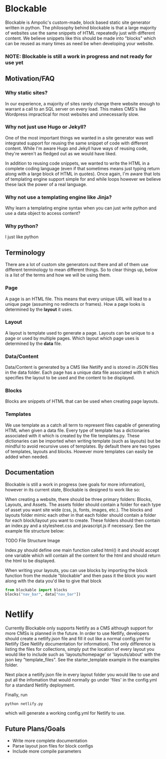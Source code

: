 # Blockable

Blockable is Ampolic's custom-made, block based static site generator written in python. The philosophy behind
blockable is that a large majority of websites use the same snippets of HTML repeatedly just with
different content. We believe snippets like this should be made into "blocks" which can be reused as many times
as need be when developing your website.

### NOTE: Blockable is still a work in progress and not ready for use yet

## Motivation/FAQ

### Why static sites?

In our experience, a majority of sites rarely change there website enough to warrant a call to an SQL server 
on every load. This makes CMS's like Wordpress impractical for most websites and unnecessarily slow.

### Why not just use Hugo or Jekyll?

One of the most important things we wanted in a site generator was well integrated support for reusing the same snippet
of code with different content. While I'm aware Hugo and Jekyll have ways of reusing code, they're weren't as fledged out as we 
would have liked.

In addition to reusing code snippets, we wanted to write the HTML in a complete coding language (even if that sometimes means 
just typing return along with a large block of HTML in quotes). Once again, I'm aware that lots of templating engine support simple
for and while loops however we believe these lack the power of a real language.

### Why not use a templating engine like Jinja?

Why learn a templating engine syntax when you can just write python and use a data object to access content?

### Why python?

I just like python

## Terminology

There are a lot of custom site generators out there and all of them use different terminology to mean different things. So to clear
things up, below is a list of the terms and how we will be using them.

### Page

A page is an HTML file. This means that every unique URL will lead to a unique page (assuming no redirects or frames). How a page looks is
determined by the __layout__ it uses.

### Layout

A layout is template used to generate a page. Layouts can be unique to a page or used by multiple pages. Which layout which page
uses is determined by the __data__ file.

### Data/Content

Data/Content is generated by a CMS like Netilfy and is stored in JSON files in the data folder. Each page has a unique data file associated
with it which specifies the layout to be used and the content to be displayed.

### Blocks

Blocks are snippets of HTML that can be used when creating page layouts.

### Templates

We use template as a catch all term to represent files capable of generating HTML when given a data file. Every type of template has a dictionaries associated
with it which is created by the file templates.py. These dictionaries can be imported when writing template (such as layouts) but be mindful to avoid recursive 
uses of templates. By default there are two types of templates, layouts and blocks. However more templates can easily be added when needed.


## Documentation

Blockable is still a work in progress (see goals for more information), however in its current state, Blockable is designed
to work like so:

When creating a website, there should be three primary folders: Blocks, Layouts, and Assets. The assets folder should contain
a folder for each type of asset you want site wide (css, js, fonts, images, etc.). The blocks and layouts folder mimic each other
in that each folder should contain a folder for each block/layout you want to create. These folders should then contain an index.py and a 
stylesheet.css and javascript.js if necessary. See the example file structure below:

TODO File Structure Image

Index.py should define one main function called html() it and should accept one variable which will contain all the content
for the html and should return the html to be displayed.

When writing your layouts, you can use blocks by importing the block function from the module "blockable" and then pass it the block you want along
with the data you'd like to give that block

  ```python
  from blockable import blocks
  blocks("nav_bar", data["nav_bar"])
  ```

# Netlify

Currently Blockable only supports Netlify as a CMS although support for more CMSs is planned in the future. In order to use Netlify,
developers should create a netlify.json file and fill it out like a normal config.yml for Netlify (See Netlify documentation for information).
The only difference is listing the files for collections, simply put the location of every layout you would like to include such as 'layouts/homepage' 
or 'layouts/about' with the json key "template_files". See the starter_template example in the examples folder.

Next place a netlify.json file in every layout folder you would like to use and put all the infomation that would normally go under
'files' in the config.yml for a standard Netlify deployment.

Finally, run

  ```
  python netlify.py
  ```
which will generate a working config.yml for Netlify to use.



## Future Plans/Goals

- Write more complete documentation
- Parse layout json files for block configs
- Include more compile parameters
